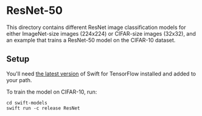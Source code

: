 # ResNet-50

This directory contains different ResNet image classification models for either ImageNet-size images
(224x224) or CIFAR-size images (32x32), and an example that trains a ResNet-50 model on the CIFAR-10
dataset.

## Setup

You'll need [the latest version][INSTALL] of Swift for TensorFlow
installed and added to your path.

To train the model on CIFAR-10, run:

```
cd swift-models
swift run -c release ResNet
```

[INSTALL]: (https://github.com/tensorflow/swift/blob/master/Installation.md)
